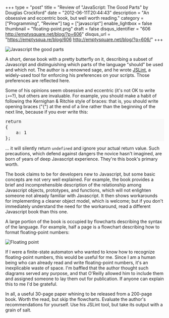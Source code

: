 +++
type = "post"
title = "Review of \"JavaScript: The Good Parts\" by Douglas Crockford"
date = "2012-06-11T20:44:43"
description = "An obsessive and eccentric book, but well worth reading."
category = ["Programming", "Review"]
tag = ["javascript"]
enable_lightbox = false
thumbnail = "floating-point.png"
draft = false
disqus_identifier = "606 http://emptysquare.net/blog/?p=606"
disqus_url = "https://emptysqua.re/blog/606 http://emptysquare.net/blog/?p=606/"
+++

<p><img style="display:block; margin-left:auto; margin-right:auto;" src="javascript-the-good-parts.jpg" title="Javascript the good parts" /></p>
<p>A short, dense book with a pretty butterfly on it, describing a subset
of Javascript and distinguishing which parts of the language "should" be
used and which not. The author is a renowned sage, and he wrote
<a href="https://github.com/douglascrockford/JSLint">JSLint</a>, a widely-used tool
for enforcing his preferences on your scripts. Those preferences are
reflected here.</p>
<p>Some of his opinions seem obsessive and eccentric (it's not OK to write
<code>i++</code>?), but others are invaluable. For example, you should make a habit
of following the Kernighan &amp; Ritchie style of braces: that is, you
should write opening braces ("{") at the end of a line rather than the
beginning of the next line, because if you ever write this:</p>
<div class="codehilite" style="background: #f8f8f8"><pre style="line-height: 125%">return
{
    a: 1
};
</pre></div>


<p>... it will silently return <code>undefined</code> and ignore your actual return
value. Such precautions, which defend against dangers the novice hasn't
imagined, are born of years of deep Javascript experience. They're this
book's primary worth.</p>
<p>The book claims to be for developers new to Javascript, but some basic
concepts are not very well explained. For example, the book provides a
brief and incomprehensible description of the relationship among
Javascript objects, prototypes, and functions, which will not enlighten
someone not already familiar with Javascript. It then shows workarounds
for implementing a cleaner object model, which is welcome; but if you
don't immediately understand the need for the workaround, read a
different Javascript book than this one.</p>
<p>A large portion of the book is occupied by flowcharts describing the
syntax of the language. For example, half a page is a flowchart
describing how to format floating-point numbers:</p>
<p><img style="display:block; margin-left:auto; margin-right:auto;" src="floating-point.png" title="Floating point" /></p>
<p>If I were a finite-state automaton who wanted to know how to recognize
floating-point numbers, this would be useful for me. Since I am a human
being who can already read and write floating-point numbers, it's an
inexplicable waste of space. I'm baffled that the author thought such
diagrams served any purpose, and that O'Reilly allowed him to include
them and assigned someone to lay them out for publication. If anyone can
explain this to me I'd be grateful.</p>
<p>In all, a useful 30-page paper whining to be released from a 200-page
book. Worth the read, but skip the flowcharts. Evaluate the author's
recommendations for yourself. Use his JSLint tool, but take its output
with a grain of salt.</p>
